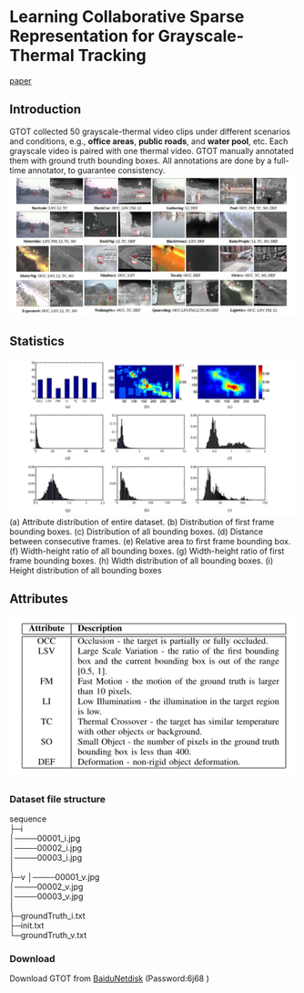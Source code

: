 # Learning Collaborative Sparse Representation for Grayscale-Thermal Tracking

[paper]([https://arxiv.org/pdf/2104.13202.pdf](https://ieeexplore.ieee.org/abstract/document/7577747))


## Introduction
GTOT collected 50 grayscale-thermal video clips under different scenarios and conditions, e.g., **office areas**, **public roads**, and **water pool**, etc. Each grayscale video is paired with one thermal video. GTOT manually annotated them with ground truth bounding boxes. All annotations are done by a full-time annotator, to guarantee consistency. 
![](overview.png)

## Statistics
![](statistic.png)
(a) Attribute distribution of entire dataset. 
(b) Distribution of first frame bounding boxes. 
(c) Distribution of all bounding boxes.
(d) Distance between consecutive frames. 
(e) Relative area to first frame bounding box. 
(f) Width-height ratio of all bounding boxes.
(g) Width-height ratio of first frame bounding boxes. 
(h) Width distribution of all bounding boxes. 
(i) Height distribution of all bounding boxes

## Attributes  
![](attribute.png)
### Dataset file structure
 sequence   
  ├─i  
  │────00001_i.jpg  
  │────00002_i.jpg  
  │────00003_i.jpg  
  │  
  ├─v 
  │────00001_v.jpg  
  │────00002_v.jpg  
  │────00003_v.jpg  
  │    
  ├─groundTruth_i.txt  
  ├─init.txt  
  └─groundTruth_v.txt

### Download

Download GTOT from [BaiduNetdisk](https://pan.baidu.com/s/1oxBE7f4L_3781COvz30W2Q)  (Password:6j68 )

